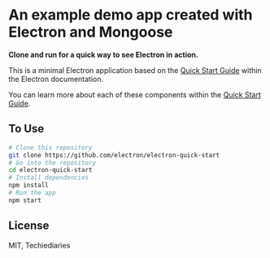 # An example demo app created with Electron and Mongoose 

**Clone and run for a quick way to see Electron in action.**

This is a minimal Electron application based on the [Quick Start Guide](http://electron.atom.io/docs/tutorial/quick-start) within the Electron documentation.


You can learn more about each of these components within the [Quick Start Guide](http://electron.atom.io/docs/tutorial/quick-start).

## To Use


```bash
# Clone this repository
git clone https://github.com/electron/electron-quick-start
# Go into the repository
cd electron-quick-start
# Install dependencies
npm install
# Run the app
npm start
```


## License

MIT, Techiediaries  